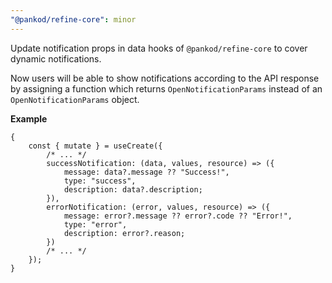 ```yaml
---
"@pankod/refine-core": minor
---
```


Update notification props in data hooks of `@pankod/refine-core` to cover dynamic notifications.

Now users will be able to show notifications according to the API response by assigning a function which returns `OpenNotificationParams` instead of an `OpenNotificationParams` object.

**Example**

```tsx
{
    const { mutate } = useCreate({
        /* ... */
        successNotification: (data, values, resource) => ({
            message: data?.message ?? "Success!",
            type: "success",
            description: data?.description;
        }),
        errorNotification: (error, values, resource) => ({
            message: error?.message ?? error?.code ?? "Error!",
            type: "error",
            description: error?.reason;
        })
        /* ... */
    });
}
```
